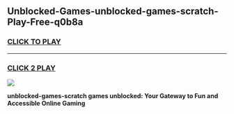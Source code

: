 
## Unblocked-Games-unblocked-games-scratch-Play-Free-q0b8a
<h3>
<a href="https://premium76.site?title=unblocked-games-scratch&ref=19M">CLICK TO PLAY</a></h3>
<hr>

<h3>
<a href="https://premium76.site?title=unblocked-games-scratch&ref=19M">CLICK 2 PLAY</a>
  
</h3>

<a href="https://premium76.site?title=unblocked-games-scratch&ref=19M"><img src="https://clearcache.store/games.png"></a>


**unblocked-games-scratch games unblocked: Your Gateway to Fun and Accessible Online Gaming**
